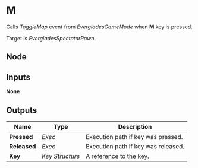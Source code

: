 # M
Calls *ToggleMap* event from *EvergladesGameMode* when **M** key is pressed.  

Target is *EvergladesSpectatorPawn*.  

## Node

## Inputs
**None**

## Outputs
|Name           |Type           |Description                        |
|---------------|---------------|-----------------------------------|
|**Pressed**    |*Exec*         |Execution path if key was pressed. |
|**Released**   |*Exec*         |Execution path if key was released.|
|**Key**        |*Key Structure*|A reference to the key.            |